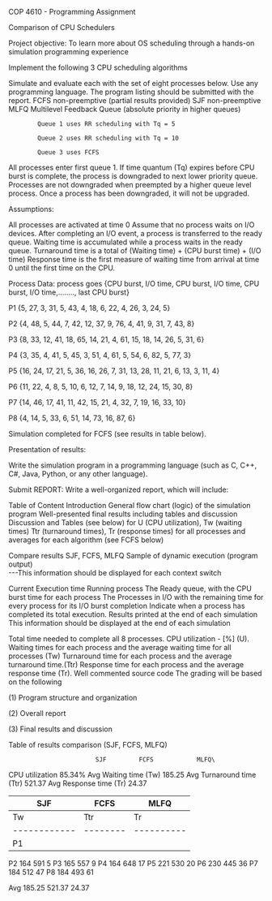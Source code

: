 COP 4610 - Programming Assignment

Comparison of CPU Schedulers

 Project objective: To learn more about OS scheduling through a hands-on simulation programming experience

Implement the following 3 CPU scheduling algorithms

Simulate and evaluate each with the set of eight processes below.
Use any programming language. The program listing should be submitted with the report.
FCFS non-preemptive (partial results provided)
SJF non-preemptive
MLFQ
Multilevel Feedback Queue (absolute priority in higher queues)

            Queue 1 uses RR scheduling with Tq = 5

            Queue 2 uses RR scheduling with Tq = 10

            Queue 3 uses FCFS

All processes enter first queue 1. If time quantum (Tq) expires before CPU burst is complete, the process is downgraded to next lower priority queue. Processes are not downgraded when preempted by a higher queue level process. Once a process has been downgraded, it will not be upgraded.

Assumptions:

All processes are activated at time 0
Assume that no process waits on I/O devices.
After completing an I/O event, a process is transferred to the ready queue.
Waiting time is accumulated while a process waits in the ready queue.
Turnaround time is a total of (Waiting time) + (CPU burst time) + (I/O time)
Response time is the first measure of waiting time from arrival at time 0 until the first time on the CPU.
 

Process Data: process goes {CPU burst, I/O time, CPU burst, I/O time, CPU burst, I/O time,…….., last CPU burst}

P1 {5, 27, 3, 31, 5, 43, 4, 18, 6, 22, 4, 26, 3, 24, 5}

P2 {4, 48, 5, 44, 7, 42, 12, 37, 9, 76, 4, 41, 9, 31, 7, 43, 8}

P3 {8, 33, 12, 41, 18, 65, 14, 21, 4, 61, 15, 18, 14, 26, 5, 31, 6}

P4 {3, 35, 4, 41, 5, 45, 3, 51, 4, 61, 5, 54, 6, 82, 5, 77, 3}

P5 {16, 24, 17, 21, 5, 36, 16, 26, 7, 31, 13, 28, 11, 21, 6, 13, 3, 11, 4}

P6 {11, 22, 4, 8, 5, 10, 6, 12, 7, 14, 9, 18, 12, 24, 15, 30, 8}

P7 {14, 46, 17, 41, 11, 42, 15, 21, 4, 32, 7, 19, 16, 33, 10}

P8 {4, 14, 5, 33, 6, 51, 14, 73, 16, 87, 6}

Simulation completed for FCFS (see results in table below).

Presentation of results:

Write the simulation program in a programming language (such as C, C++, C#, Java, Python, or any other language).

 

Submit REPORT: Write a well-organized report, which will include:

Table of Content
Introduction
General flow chart (logic) of the simulation program
Well-presented final results including tables and discussion
Discussion and Tables (see below) for
U (CPU utilization),
Tw (waiting times)
Ttr (turnaround times),
Tr (response times)
 for all processes and averages for each algorithm (see FCFS below)

Compare results SJF, FCFS, MLFQ
Sample of dynamic execution (program output)  
---This information should be displayed for each context switch

Current Execution time
Running process
The Ready queue, with the CPU burst time for each process
The Processes in I/O with the remaining time for every process for its I/O burst completion
Indicate when a process has completed its total execution.
Results printed at the end of each simulation
This information should be displayed at the end of each simulation

Total time needed to complete all 8 processes.
CPU utilization - [%] (U).
Waiting times for each process and the average waiting time for all processes (Tw)
Turnaround time for each process and the average turnaround time.(Ttr)
Response time for each process and the average response time (Tr).
Well commented source code
The grading will be based on the following

(1) Program structure and organization

(2) Overall report

(3) Final results and discussion

 

Table of results comparison (SJF, FCFS, MLFQ)


                            SJF         FCFS            MLFQ\
CPU utilization                         85.34%
Avg Waiting time (Tw)                   185.25
Avg Turnaround time (Ttr)               521.37
Avg Response time (Tr)                  24.37


 |              SJF              |       FCFS           |             MLFQ	|
|------------------------------|-----------------------|-------------------------|
  |      Tw   |   Ttr  |   Tr    |   Tw  |   Ttr  |   Tr     |     Tw    |  Ttr    | Tr   | 
|------------|--------|----------|-------|--------|-----------|---------|----------|-------|
|P1 | | | |                       170|     395|     0| | | | 
P2                              164     591     5
P3                              165     557     9
P4                              164     648     17
P5                              221     530     20
P6                              230     445     36
P7                              184     512     47
P8                              184     493     61

Avg                             185.25  521.37  24.37